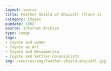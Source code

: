 ```yaml
---
layout: source
title: Feather Shield of Ahuizotl (front 1)
category: Images
pubdate: 1892
source: Internet Archive
type: image
tags:
- Coyote and women 
- Coyote as Art
- Coyote and Mesoamerica
- Coyote and Settler-Colonialists
img: /sources/img/feather-shield-ahuizotl.jpg
---
```

